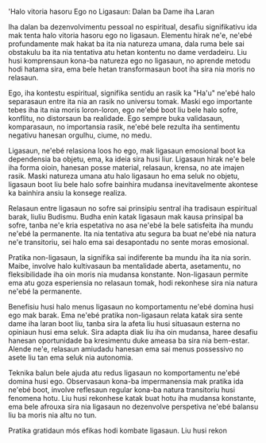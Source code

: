 'Halo vitoria hasoru Ego no Ligasaun: Dalan ba Dame iha Laran

Iha dalan ba dezenvolvimentu pessoal no espiritual, desafiu signifikativu ida mak tenta halo vitoria hasoru ego no ligasaun. Elementu hirak ne'e, ne'ebé profundamente mak hakat ba ita nia natureza umana, dala ruma bele sai obstakulu ba ita nia tentativa atu hetan kontentu no dame verdadeiru. Liu husi komprensaun kona-ba natureza ego no ligasaun, no aprende metodu hodi hatama sira, ema bele hetan transformasaun boot iha sira nia moris no relasaun.

Ego, iha kontestu espiritual, signifika sentidu an rasik ka "Ha'u" ne'ebé halo separasaun entre ita nia an rasik no universu tomak. Maski ego importante tebes iha ita nia moris loron-loron, ego ne'ebé boot liu bele halo sofre, konflitu, no distorsaun ba realidade. Ego sempre buka validasaun, komparasaun, no importansia rasik, ne'ebé bele rezulta iha sentimentu negativu hanesan orgulhu, ciume, no medu.

Ligasaun, ne'ebé relasiona loos ho ego, mak ligasaun emosional boot ka dependensia ba objetu, ema, ka ideia sira husi liur. Ligasaun hirak ne'e bele iha forma oioin, hanesan posse material, relasaun, krensa, no ate imajen rasik. Maski natureza umana atu halo ligasaun ho ema seluk no objetu, ligasaun boot liu bele halo sofre bainhira mudansa inevitavelmente akontese ka bainhira ansiu la konsege realiza.

Relasaun entre ligasaun no sofre sai prinsipiu sentral iha tradisaun espiritual barak, liuliu Budismu. Budha enin katak ligasaun mak kausa prinsipal ba sofre, tanba ne'e kria espetativa no asa ne'ebé la bele satisfeita iha mundu ne'ebé la permanente. Ita nia tentativa atu segura ba buat ne'ebé nia natura ne'e transitoriu, sei halo ema sai desapontadu no sente moras emosional.

Pratika non-ligasaun, la signifika sai indiferente ba mundu iha ita nia sorin. Maibe, involve halo kultivasaun ba mentalidade aberta, asetamentu, no fleksibilidade iha oin moris nia mudansa konstante. Non-ligasaun permite ema atu goza esperiensia no relasaun tomak, hodi rekonhese sira nia natura ne'ebé la permanente.

Benefisiu husi halo menus ligasaun no komportamentu ne'ebé domina husi ego mak barak. Ema ne'ebé pratika non-ligasaun relata katak sira sente dame iha laran boot liu, tanba sira la afeta liu husi situasaun esterna no opiniaun husi ema seluk. Sira adapta diak liu iha oin mudansa, haree desafiu hanesan oportunidade ba kresimentu duke ameasa ba sira nia bem-estar. Alende ne'e, relasaun amiudadu hanesan ema sai menus possessivo no asete liu tan ema seluk nia autonomia.

Teknika balun bele ajuda atu redus ligasaun no komportamentu ne'ebé domina husi ego. Observasaun kona-ba impermanensia mak pratika ida ne'ebé boot, involve reflesaun regular kona-ba natura transitoriu husi fenomena hotu. Liu husi rekonhese katak buat hotu iha mudansa konstante, ema bele afrouxa sira nia ligasaun no dezenvolve perspetiva ne'ebé balansu liu ba moris nia altu no tun.

Pratika gratidaun mós efikas hodi kombate ligasaun. Liu husi rekon